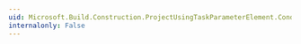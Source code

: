 ```yaml
---
uid: Microsoft.Build.Construction.ProjectUsingTaskParameterElement.Condition
internalonly: False
---
```

